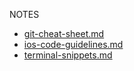 NOTES

- [git-cheat-sheet.md](./git-cheat-sheet.md)
- [ios-code-guidelines.md](./ios-code-guidelines.md)
- [terminal-snippets.md](./terminal-snippets.md)
